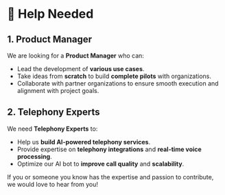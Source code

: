 # 🙌 Help Needed

## 1. **Product Manager**  
We are looking for a **Product Manager** who can:  
- Lead the development of **various use cases**.  
- Take ideas from **scratch** to build **complete pilots** with organizations.  
- Collaborate with partner organizations to ensure smooth execution and alignment with project goals.

## 2. **Telephony Experts**  
We need **Telephony Experts** to:  
- Help us **build AI-powered telephony services**.  
- Provide expertise on **telephony integrations** and **real-time voice processing**.  
- Optimize our AI bot to **improve call quality** and **scalability**.

If you or someone you know has the expertise and passion to contribute, we would love to hear from you!

